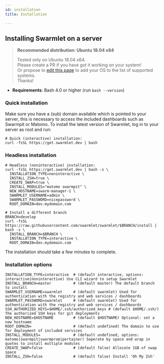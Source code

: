 ```yaml
---
id: installation
title: Installation

---
```


## Installing Swarmlet on a server
> **Recommended distribution: Ubuntu 18.04 x64**
>
> Tested only on Ubuntu 18.04 x64.  
Please create a PR if you have got it working on your system!  
Or propose to [edit this page](https://github.com/swarmlet/swarmlet-website/edit/master/docs/getting-started/installation.md) to add your OS to the list of supported systems.  
Thanks!

- **Requirements**: Bash 4.0 or higher (run `bash --version`)  
### Quick installation
Make sure you have a (sub) domain available which is pointed to your server, this is necessary to access the included dashboards such as Swarmpit or Matomo.
To install the latest version of Swarmlet, log in to your server as root and run:  
```shell
# Quick (interactive) installation:
curl -fsSL https://get.swarmlet.dev | bash
```
### Headless installation
```shell
# Headless (noninteractive) installation:
curl -fsSL https://get.swarmlet.dev | bash -s \
  INSTALLATION_TYPE=noninteractive \
  INSTALL_ZSH=true \
  CREATE_SWAP=true \
  INSTALL_MODULES="matomo swarmpit" \
  NEW_HOSTNAME=swarm-manager-1 \
  SWARMLET_USERNAME=admin \
  SWARMLET_PASSWORD=nicepassword \
  ROOT_DOMAIN=dev.mydomain.com

# Install a different branch
BRANCH=develop
curl -fsSL https://raw.githubusercontent.com/swarmlet/swarmlet/$BRANCH/install | bash -s \
  INSTALL_BRANCH=$BRANCH \
  INSTALLATION_TYPE=interactive \
  ROOT_DOMAIN=dev.mydomain.com
```
The installation should take a few minutes to complete.
### Installation options
```shell
INSTALLATION_TYPE=interactive  # (default interactive, options: interactive|noninteractive) Use CLI wizard to setup Swarmlet
INSTALL_BRANCH=master          # (default master) The default branch to install
SWARMLET_USERNAME=swarmlet     # (default swarmlet) Used for authentication with the registry and web services / dashboards
SWARMLET_PASSWORD=swarmlet     # (default swarmlet) Used for authentication with the registry and web services / dashboards
SSH_AUTHORIZED_KEYS=$HOME/.ssh/authorized_keys # (default $HOME/.ssh/) The authorized SSH keys for git deployments
NEW_HOSTNAME=$HOSTNAME         # (default $HOSTNAME) Optional: set a new hostname
ROOT_DOMAIN=                   # (default undefined) The domain to use for deployment of included services
INSTALL_MODULES=               # (default undefined, options: matomo|swarmpit|swarmprom|portainer) Seperate by space and wrap in quotes to install multiple modules
CREATE_SWAP=false              # (default false) Allocate 1GB of swap space
INSTALL_ZSH=false              # (default false) Install 'Oh My Zsh'
```
